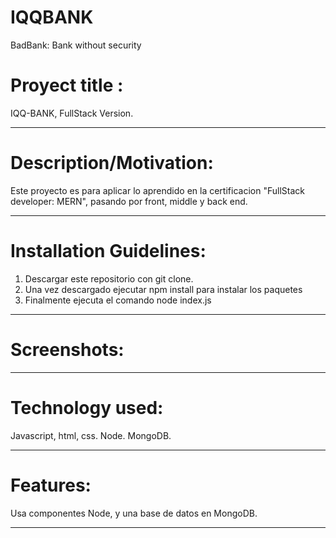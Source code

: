 # IQQBANK
BadBank: Bank without security

<h1>Proyect title : </h1>
IQQ-BANK, FullStack Version.
<hr>

<h1>Description/Motivation:</h1>

Este proyecto es para aplicar lo aprendido en la certificacion "FullStack developer: MERN", pasando por front, middle y back end.
<hr>
<h1>Installation Guidelines:</h1>
<ol>
<li>Descargar este repositorio con git clone.</li>
<li>Una vez descargado ejecutar npm install para instalar los paquetes</li>
<li>Finalmente ejecuta el comando node index.js </li>
</ol>
<hr>
<h1>Screenshots:</h1>
<hr>
<h1>Technology used:</h1>

Javascript, html, css.
Node.
MongoDB.
<hr>
<h1>Features: </h1>
Usa componentes Node, y una base de datos en MongoDB.
<hr>
